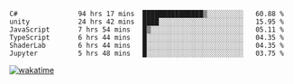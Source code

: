 <!--START_SECTION:waka-->

```text
C#               94 hrs 17 mins  ███████████████▒░░░░░░░░░   60.88 %
unity            24 hrs 42 mins  ████░░░░░░░░░░░░░░░░░░░░░   15.95 %
JavaScript       7 hrs 54 mins   █▒░░░░░░░░░░░░░░░░░░░░░░░   05.11 %
TypeScript       6 hrs 44 mins   █░░░░░░░░░░░░░░░░░░░░░░░░   04.35 %
ShaderLab        6 hrs 44 mins   █░░░░░░░░░░░░░░░░░░░░░░░░   04.35 %
Jupyter          5 hrs 48 mins   █░░░░░░░░░░░░░░░░░░░░░░░░   03.75 %
```

<!--END_SECTION:waka-->
[![wakatime](https://wakatime.com/badge/user/6c2f442e-41b4-42e3-bc06-d5d8203ad1da.svg)](https://wakatime.com/@6c2f442e-41b4-42e3-bc06-d5d8203ad1da)
